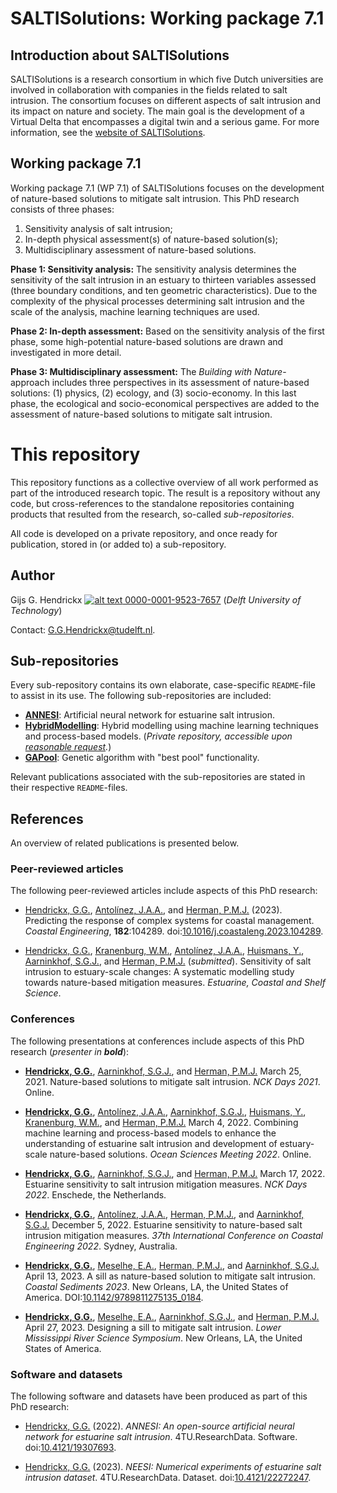 # SALTISolutions: Working package 7.1

## Introduction about SALTISolutions
SALTISolutions is a research consortium in which five Dutch universities are involved in collaboration with companies in
the fields related to salt intrusion. The consortium focuses on different aspects of salt intrusion and its impact on 
nature and society. The main goal is the development of a Virtual Delta that encompasses a digital twin and a serious
game. For more information, see the [website of SALTISolutions](https://kbase.ncr-web.org/saltisolutions/).

## Working package 7.1
Working package 7.1 (WP 7.1) of SALTISolutions focuses on the development of nature-based solutions to mitigate salt 
intrusion. This PhD research consists of three phases:
1.  Sensitivity analysis of salt intrusion;
1.  In-depth physical assessment(s) of nature-based solution(s);
1.  Multidisciplinary assessment of nature-based solutions.

**Phase 1: Sensitivity analysis:**
The sensitivity analysis determines the sensitivity of the salt intrusion in an estuary to thirteen variables assessed 
(three boundary conditions, and ten geometric characteristics). Due to the complexity of the physical processes 
determining salt intrusion and the scale of the analysis, machine learning techniques are used.

**Phase 2: In-depth assessment:**
Based on the sensitivity analysis of the first phase, some high-potential nature-based solutions are drawn and 
investigated in more detail.

**Phase 3: Multidisciplinary assessment:**
The _Building with Nature_-approach includes three perspectives in its assessment of nature-based solutions: 
(1) physics, (2) ecology, and (3) socio-economy. In this last phase, the ecological and socio-economical perspectives
are added to the assessment of nature-based solutions to mitigate salt intrusion.

# This repository
This repository functions as a collective overview of all work performed as part of the introduced research topic. The
result is a repository without any code, but cross-references to the standalone repositories containing products that
resulted from the research, so-called _sub-repositories_.

All code is developed on a private repository, and once ready for publication, stored in (or added to) a sub-repository.

## Author
Gijs G. Hendrickx 
[![alt text](https://camo.githubusercontent.com/e1ec0e2167b22db46b0a5d60525c3e4a4f879590a04c370fef77e6a7e00eb234/68747470733a2f2f696e666f2e6f726369642e6f72672f77702d636f6e74656e742f75706c6f6164732f323031392f31312f6f726369645f31367831362e706e67) 0000-0001-9523-7657](https://orcid.org/0000-0001-9523-7657)
(_Delft University of Technology_)

Contact: [G.G.Hendrickx@tudelft.nl](mailto:G.G.Hendrickx@tudelft.nl?subject=[GitHub]%20SALTISolutions:%20).

## Sub-repositories
Every sub-repository contains its own elaborate, case-specific `README`-file to assist in its use. The following
sub-repositories are included:
*   [**ANNESI**](https://github.com/ghendrickx/ANNESI): 
    Artificial neural network for estuarine salt intrusion.
*   [**HybridModelling**](https://github.com/ghendrickx/HybridModelling): 
    Hybrid modelling using machine learning techniques and process-based models.
    (_Private repository, accessible upon 
    [reasonable request](mailto:G.G.Hendrickx@tudelft.nl?subject=[GitHub]%20HybridModelling:%20)._)
*   [**GAPool**](https://github.com/ghendrickx/GAPool):
    Genetic algorithm with "best pool" functionality.

Relevant publications associated with the sub-repositories are stated in their respective `README`-files.

## References
An overview of related publications is presented below.

### Peer-reviewed articles
The following peer-reviewed articles include aspects of this PhD research:

*   [Hendrickx, G.G.](https://orcid.org/0000-0001-9523-7657),
    [Antol&iacute;nez, J.A.A.](https://orcid.org/0000-0002-0694-4817), and
    [Herman, P.M.J.](https://orcid.org/0000-0003-2188-6341)
    (2023).
    Predicting the response of complex systems for coastal management. 
    _Coastal Engineering_, **182**:104289.
    doi:[10.1016/j.coastaleng.2023.104289](https://doi.org/10.1016/j.coastaleng.2023.104289).
    
*   [Hendrickx, G.G.](https://orcid.org/0000-0001-9523-7657),
    [Kranenburg, W.M.](https://orcid.org/0000-0002-4736-7913),
    [Antol&iacute;nez, J.A.A.](https://orcid.org/0000-0002-0694-4817),
    [Huismans, Y.](https://orcid.org/0000-0001-6537-6111),
    [Aarninkhof, S.G.J.](https://orcid.org/0000-0002-4591-0257), and
    [Herman, P.M.J.](https://orcid.org/0000-0003-2188-6341)
    (_submitted_).
    Sensitivity of salt intrusion to estuary-scale changes: 
    A systematic modelling study towards nature-based mitigation measures.
    _Estuarine, Coastal and Shelf Science_.

### Conferences
The following presentations at conferences include aspects of this PhD research (_presenter in **bold**_):

*   [**Hendrickx, G.G.**](https://orcid.org/0000-0001-9523-7657),
    [Aarninkhof, S.G.J.](https://orcid.org/0000-0002-4591-0257), and
    [Herman, P.M.J.](https://orcid.org/0000-0003-2188-6341)
    March 25, 2021.
    Nature-based solutions to mitigate salt intrusion.
    _NCK Days 2021_.
    Online.
    
*   [**Hendrickx, G.G.**](https://orcid.org/0000-0001-9523-7657),
    [Antol&iacute;nez, J.A.A.](https://orcid.org/0000-0002-0694-4817),
    [Aarninkhof, S.G.J.](https://orcid.org/0000-0002-4591-0257),
    [Huismans, Y.](https://orcid.org/0000-0001-6537-6111),
    [Kranenburg, W.M.](https://orcid.org/0000-0002-4736-7913), and
    [Herman, P.M.J.](https://orcid.org/0000-0003-2188-6341)
    March 4, 2022.
    Combining machine learning and process-based models to enhance the understanding of estuarine salt intrusion and
    development of estuary-scale nature-based solutions. 
    _Ocean Sciences Meeting 2022_.
    Online.

*   [**Hendrickx, G.G.**](https://orcid.org/0000-0001-9523-7657),
    [Aarninkhof, S.G.J.](https://orcid.org/0000-0002-4591-0257), and
    [Herman, P.M.J.](https://orcid.org/0000-0003-2188-6341)
    March 17, 2022. 
    Estuarine sensitivity to salt intrusion mitigation measures. 
    _NCK Days 2022_.
    Enschede, the Netherlands.
    
*   [**Hendrickx, G.G.**](https://orcid.org/0000-0001-9523-7657),
    [Antol&iacute;nez, J.A.A.](https://orcid.org/0000-0002-0694-4817),
    [Herman, P.M.J.](https://orcid.org/0000-0003-2188-6341), and
    [Aarninkhof, S.G.J.](https://orcid.org/0000-0002-4591-0257)
    December 5, 2022.
    Estuarine sensitivity to nature-based salt intrusion mitigation measures.
    _37th International Conference on Coastal Engineering 2022_.
    Sydney, Australia.
    
*   [**Hendrickx, G.G.**](https://orcid.org/0000-0001-9523-7657),
    [Meselhe, E.A.](https://orcid.org/0000-0002-0628-1670),
    [Herman, P.M.J.](https://orcid.org/0000-0003-2188-6341), and
    [Aarninkhof, S.G.J.](https://orcid.org/0000-0002-4591-0257)
    April 13, 2023.
    A sill as nature-based solution to mitigate salt intrusion.
    _Coastal Sediments 2023_.
    New Orleans, LA, the United States of America.
    DOI:[10.1142/9789811275135_0184](https://doi.org/10.1142/9789811275135_0184).

*   [**Hendrickx, G.G.**](https://orcid.org/0000-0001-9523-7657),
    [Meselhe, E.A.](https://orcid.org/0000-0002-0628-1670),
    [Aarninkhof, S.G.J.](https://orcid.org/0000-0002-4591-0257), and
    [Herman, P.M.J.](https://orcid.org/0000-0003-2188-6341)
    April 27, 2023.
    Designing a sill to mitigate salt intrusion.
    _Lower Mississippi River Science Symposium_.
    New Orleans, LA, the United States of America.
    
### Software and datasets
The following software and datasets have been produced as part of this PhD research:

*   [Hendrickx, G.G.](https://orcid.org/0000-0001-9523-7657)
    (2022).
    _ANNESI: An open-source artificial neural network for estuarine salt intrusion_.
    4TU.ResearchData. Software.
    doi:[10.4121/19307693](https://doi.org/10.4121/19307693).
    
*   [Hendrickx, G.G.](https://orcid.org/0000-0001-9523-7657)
    (2023).
    _NEESI: Numerical experiments of estuarine salt intrusion dataset_.
    4TU.ResearchData. Dataset.
    doi:[10.4121/22272247](https://doi.org/10.4121/22272247).
